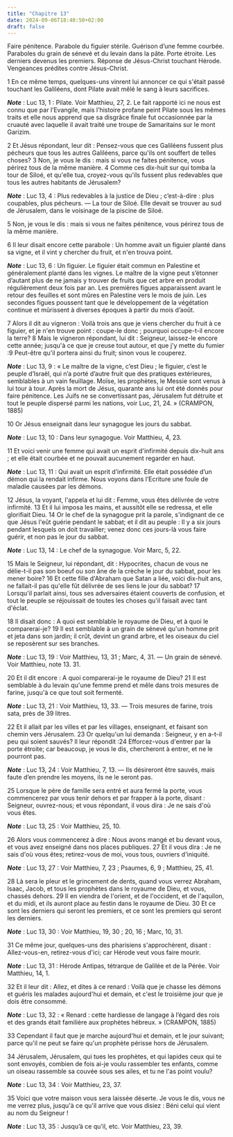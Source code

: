 ```yaml
---
title: "Chapitre 13"
date: 2024-09-06T18:40:50+02:00
draft: false
---
```



Faire pénitence.
Parabole du figuier stérile.
Guérison d’une femme courbée.
Paraboles du grain de sénevé et du levain dans la pâte.
Porte étroite.
Les derniers devenus les premiers.
Réponse de Jésus-Christ touchant Hérode.
Vengeances prédites contre Jésus-Christ.


1 En ce même temps, quelques-uns vinrent lui annoncer ce qui s'était passé touchant les Galiléens, dont Pilate avait mêlé le sang à leurs sacrifices.

***Note*** :  Luc 13, 1 : Pilate. Voir Matthieu, 27, 2. Le fait rapporté ici ne nous est connu que par l’Evangile, mais l’histoire profane peint Pilate sous les mêmes traits et elle nous apprend que sa disgrâce finale fut occasionnée par la cruauté avec laquelle il avait traité une troupe de Samaritains sur le mont Garizim.


2 Et Jésus répondant, leur dit : Pensez-vous que ces Galiléens fussent plus pécheurs que tous les autres Galiléens, parce qu'ils ont souffert de telles choses? 3 Non, je vous le dis : mais si vous ne faites pénitence, vous périrez tous de la même manière. 4 Comme ces dix-huit sur qui tomba la tour de Siloé, et qu'elle tua, croyez-vous qu'ils fussent plus redevables que tous les autres habitants de Jérusalem?

***Note*** :  Luc 13, 4 : Plus redevables à la justice de Dieu ; c’est-à-dire : plus coupables, plus pécheurs. ― La tour de Siloé. Elle devait se trouver au sud de Jérusalem, dans le voisinage de la piscine de Siloé.

5 Non, je vous le dis : mais si vous ne faites pénitence, vous périrez tous de la même manière.


6 Il leur disait encore cette parabole : Un homme avait un figuier planté dans sa vigne, et il vint y chercher du fruit, et n'en trouva point.

***Note*** :  Luc 13, 6 : Un figuier. Le figuier était commun en Palestine et généralement planté dans les vignes. Le maître de la vigne peut s’étonner d’autant plus de ne jamais y trouver de fruits que cet arbre en produit régulièrement deux fois par an. Les premières figues apparaissent avant le retour des feuilles et sont mûres en Palestine vers le mois de juin. Les secondes figues poussent tant que le développement de la végétation continue et mûrissent à diverses époques à partir du mois d’août.

7 Alors il dit au vigneron : Voilà trois ans que je viens chercher du fruit à ce figuier, et je n'en trouve point : coupe-le donc ; pourquoi occupe-t-il encore la terre? 8 Mais le vigneron répondant, lui dit : Seigneur, laissez-le encore cette année; jusqu'à ce que je creuse tout autour, et que j'y mette du fumier :9 Peut-être qu'il portera ainsi du fruit; sinon vous le couperez.

***Note*** :  Luc 13, 9 : « Le maître de la vigne, c’est Dieu ; le figuier, c’est le peuple d’Israël, qui n’a porté d’autre fruit que des pratiques extérieures, semblables à un vain feuillage. Moïse, les prophètes, le Messie sont venus à lui tour à tour. Après la mort de Jésus, quarante ans lui ont été donnés pour faire pénitence. Les Juifs ne se convertissant pas, Jérusalem fut détruite et tout le peuple dispersé parmi les nations, voir Luc, 21, 24. » (CRAMPON, 1885)


10 Or Jésus enseignait dans leur synagogue les jours du sabbat.

***Note*** :  Luc 13, 10 : Dans leur synagogue. Voir Matthieu, 4, 23.

11 Et voici venir une femme qui avait un esprit d'infirmité depuis dix-huit ans ; et elle était courbée et ne pouvait aucunement regarder en haut.

***Note*** :  Luc 13, 11 : Qui avait un esprit d’infirmité. Elle était possédée d’un démon qui la rendait infirme. Nous voyons dans l’Ecriture une foule de maladie causées par les démons.

12 Jésus, la voyant, l'appela et lui dit : Femme, vous êtes délivrée de votre infirmité. 13 Et il lui imposa les mains, et aussitôt elle se redressa, et elle glorifiait Dieu. 14 Or le chef de la synagogue prit la parole, s'indignant de ce que Jésus l'eût guérie pendant le sabbat; et il dit au peuple : Il y a six jours pendant lesquels on doit travailler; venez donc ces jours-là vous faire guérir, et non pas le jour du sabbat.

***Note*** :  Luc 13, 14 : Le chef de la synagogue. Voir Marc, 5, 22.

15 Mais le Seigneur, lui répondant, dit : Hypocrites, chacun de vous ne délie-t-il pas son boeuf ou son âne de la crèche le jour du sabbat, pour les mener boire? 16 Et cette fille d'Abraham que Satan a liée, voici dix-huit ans, ne fallait-il pas qu'elle fût délivrée de ses liens le jour du sabbat? 17 Lorsqu'il parlait ainsi, tous ses adversaires étaient couverts de confusion, et tout le peuple se réjouissait de toutes les choses qu'il faisait avec tant d'éclat.


18 Il disait donc : A quoi est semblable le royaume de Dieu, et à quoi le comparerai-je? 19 Il est semblable à un grain de sénevé qu'un homme prit et jeta dans son jardin; il crût, devint un grand arbre, et les oiseaux du ciel se reposèrent sur ses branches.

***Note*** :  Luc 13, 19 : Voir Matthieu, 13, 31 ; Marc, 4, 31. ― Un grain de sénevé. Voir Matthieu, note 13. 31.


20 Et il dit encore : A quoi comparerai-je le royaume de Dieu? 21 Il est semblable à du levain qu'une femme prend et mêle dans trois mesures de farine, jusqu'à ce que tout soit fermenté.

***Note*** :  Luc 13, 21 : Voir Matthieu, 13, 33. ― Trois mesures de farine, trois sata, près de 39 litres.


22 Et il allait par les villes et par les villages, enseignant, et faisant son chemin vers Jérusalem. 23 Or quelqu'un lui demanda : Seigneur, y en a-t-il peu qui soient sauvés? Il leur répondit :24 Efforcez-vous d'entrer par la porte étroite; car beaucoup, je vous le dis, chercheront à entrer, et ne le pourront pas.

***Note*** :  Luc 13, 24 : Voir Matthieu, 7, 13. ― Ils désireront être sauvés, mais faute d’en prendre les moyens, ils ne le seront pas.

25 Lorsque le père de famille sera entré et aura fermé la porte, vous commencerez par vous tenir dehors et par frapper à la porte, disant : Seigneur, ouvrez-nous; et vous répondant, il vous dira : Je ne sais d'où vous êtes.

***Note*** :  Luc 13, 25 : Voir Matthieu, 25, 10.

26 Alors vous commencerez à dire : Nous avons mangé et bu devant vous, et vous avez enseigné dans nos places publiques. 27 Et il vous dira : Je ne sais d'où vous êtes; retirez-vous de moi, vous tous, ouvriers d'iniquité.

***Note*** :  Luc 13, 27 : Voir Matthieu, 7, 23 ; Psaumes, 6, 9 ; Matthieu, 25, 41.

28 Là sera le pleur et le grincement de dents, quand vous verrez Abraham, Isaac, Jacob, et tous les prophètes dans le royaume de Dieu, et vous, chassés dehors. 29 Il en viendra de l'orient, et de l'occident, et de l'aquilon, et du midi, et ils auront place au festin dans le royaume de Dieu. 30 Et ce sont les derniers qui seront les premiers, et ce sont les premiers qui seront les derniers.

***Note*** :  Luc 13, 30 : Voir Matthieu, 19, 30 ; 20, 16 ; Marc, 10, 31.


31 Ce même jour, quelques-uns des pharisiens s'approchèrent, disant : Allez-vous-en, retirez-vous d'ici; car Hérode veut vous faire mourir.

***Note*** :  Luc 13, 31 : Hérode Antipas, tétrarque de Galilée et de la Pérée. Voir Matthieu, 14, 1.

32 Et il leur dit : Allez, et dites à ce renard : Voilà que je chasse les démons et guéris les malades aujourd'hui et demain, et c'est le troisième jour que je dois être consommé.

***Note*** :  Luc 13, 32 : « Renard : cette hardiesse de langage à l’égard des rois et des grands était familière aux prophètes hébreux. » (CRAMPON, 1885)

33 Cependant il faut que je marche aujourd'hui et demain, et le jour suivant; parce qu'il ne peut se faire qu'un prophète périsse hors de Jérusalem.


34 Jérusalem, Jérusalem, qui tues les prophètes, et qui lapides ceux qui te sont envoyés, combien de fois ai-je voulu rassembler tes enfants, comme un oiseau rassemble sa couvée sous ses ailes, et tu ne l'as point voulu?

***Note*** :  Luc 13, 34 : Voir Matthieu, 23, 37.

35 Voici que votre maison vous sera laissée déserte. Je vous le dis, vous ne me verrez plus, jusqu'à ce qu'il arrive que vous disiez : Béni celui qui vient au nom du Seigneur !

***Note*** :  Luc 13, 35 : Jusqu’à ce qu’il, etc. Voir Matthieu, 23, 39.

